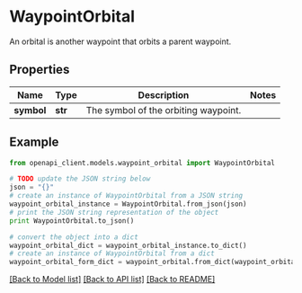 # WaypointOrbital

An orbital is another waypoint that orbits a parent waypoint.

## Properties

Name | Type | Description | Notes
------------ | ------------- | ------------- | -------------
**symbol** | **str** | The symbol of the orbiting waypoint. | 

## Example

```python
from openapi_client.models.waypoint_orbital import WaypointOrbital

# TODO update the JSON string below
json = "{}"
# create an instance of WaypointOrbital from a JSON string
waypoint_orbital_instance = WaypointOrbital.from_json(json)
# print the JSON string representation of the object
print WaypointOrbital.to_json()

# convert the object into a dict
waypoint_orbital_dict = waypoint_orbital_instance.to_dict()
# create an instance of WaypointOrbital from a dict
waypoint_orbital_form_dict = waypoint_orbital.from_dict(waypoint_orbital_dict)
```
[[Back to Model list]](../README.md#documentation-for-models) [[Back to API list]](../README.md#documentation-for-api-endpoints) [[Back to README]](../README.md)



